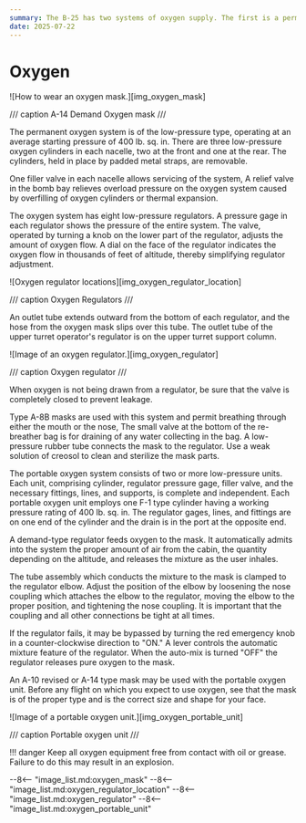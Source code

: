 ```yaml
---
summary: The B-25 has two systems of oxygen supply. The first is a permanent installation in the early-series aircraft, the second a portable system in later-series B-25 aircraft.
date: 2025-07-22
---
```


# Oxygen

![How to wear an oxygen mask.][img_oxygen_mask]

/// caption
A-14 Demand Oxygen mask
///

The permanent oxygen system is of the low-pressure type, operating at an average starting pressure of 400 lb. sq. in. There are three low-pressure oxygen cylinders in each nacelle, two at the front and one at the rear. The cylinders, held in place by padded metal straps, are removable.

One filler valve in each nacelle allows servicing of the system, A relief valve in the bomb bay relieves overload pressure on the oxygen system caused by overfilling of oxygen cylinders or thermal expansion.

The oxygen system has eight low-pressure regulators. A pressure gage in each regulator shows the pressure of the entire system. The valve, operated by turning a knob on the lower part of the regulator, adjusts the amount of oxygen flow. A dial on the face of the regulator indicates the oxygen flow in thousands of feet of altitude, thereby simplifying regulator adjustment.

![Oxygen regulator locations][img_oxygen_regulator_location]

/// caption
Oxygen Regulators
///

An outlet tube extends outward from the bottom of each regulator, and the hose from the oxygen mask slips over this tube. The outlet tube of the upper turret operator's regulator is on the upper turret support column.

![Image of an oxygen regulator.][img_oxygen_regulator]

/// caption
Oxygen regulator
///

When oxygen is not being drawn from a regulator, be sure that the valve is completely closed to prevent leakage.

Type A-8B masks are used with this system and permit breathing through either the mouth or the nose, The small valve at the bottom of the re-breather bag is for draining of any water collecting in the bag. A low-pressure rubber tube connects the mask to the regulator. Use a weak solution of creosol to clean and sterilize the mask parts.

The portable oxygen system consists of two or more low-pressure units. Each unit, comprising cylinder, regulator pressure gage, filler valve, and the necessary fittings, lines, and supports, is complete and independent. Each portable oxygen unit employs one F-1 type cylinder having a working pressure rating of 400 lb. sq. in. The regulator gages, lines, and fittings are on one end of the cylinder and the drain is in the port at the opposite end.

A demand-type regulator feeds oxygen to the mask. It automatically admits into the system the proper amount of air from the cabin, the quantity depending on the altitude, and releases the mixture as the user inhales.

The tube assembly which conducts the mixture to the mask is clamped to the regulator elbow. Adjust the position of the elbow by loosening the nose coupling which attaches the elbow to the regulator, moving the elbow to the proper position, and tightening the nose coupling. It is important that the coupling and all other connections be tight at all times.

If the regulator fails, it may be bypassed by turning the red emergency knob in a counter-clockwise direction to "ON." A lever controls the automatic mixture feature of the regulator. When the auto-mix is turned "OFF" the regulator releases pure oxygen to the mask.

An A-10 revised or A-14 type mask may be used with the portable oxygen unit. Before any flight on which you expect to use oxygen, see that the mask is of the proper type and is the correct size and shape for your face.

![Image of a portable oxygen unit.][img_oxygen_portable_unit]

/// caption
Portable oxygen unit
///

!!! danger
    Keep all oxygen equipment free from contact with oil or grease. Failure to do this may result in an explosion.

<!-- links -->
--8<-- "image_list.md:oxygen_mask"
--8<-- "image_list.md:oxygen_regulator_location"
--8<-- "image_list.md:oxygen_regulator"
--8<-- "image_list.md:oxygen_portable_unit"